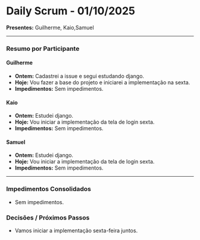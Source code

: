 # Daily Scrum - 01/10/2025

**Presentes:** Guilherme, Kaio,Samuel

---

### Resumo por Participante

#### Guilherme
* **Ontem:** Cadastrei a issue e segui estudando django.
* **Hoje:** Vou fazer a base do projeto e iniciarei a implementação na sexta.
* **Impedimentos:** Sem impedimentos.

#### Kaio
* **Ontem:** Estudei django.
* **Hoje:** Vou iniciar a implementação da tela de login sexta.
* **Impedimentos:** Sem impedimentos.

#### Samuel
* **Ontem:** Estudei django.
* **Hoje:** Vou iniciar a implementação da tela de login sexta.
* **Impedimentos:** Sem impedimentos.

---

### Impedimentos Consolidados
* Sem impedimentos.

### Decisões / Próximos Passos
* Vamos iniciar a implementação sexta-feira juntos.